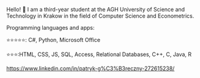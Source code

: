 Hello! 👋
I am a third-year student at the AGH University of Science and Technology in Krakow in the field of Computer Science and Econometrics. 

Programming languages and apps:

⭐⭐⭐⭐⭐: C#, Python, Microsoft Office

⭐⭐⭐:HTML, CSS, JS, SQL, Access, Relational Databases, C++, C, Java, R


https://www.linkedin.com/in/patryk-g%C3%B3reczny-272615238/
